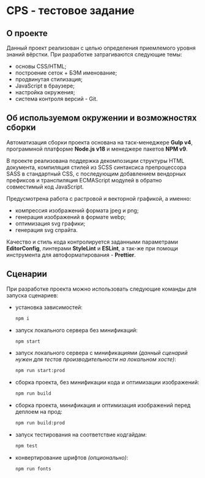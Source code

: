 # CPS - тестовое задание

## О проекте

Данный проект реализован с целью определения приемлемого уровня знаний вёрстки. При разработке затрагиваются следующие темы:

- основы CSS/HTML;
- построение сеток + БЭМ именование;
- продвинутая стилизация;
- JavaScript в браузере;
- настройка окружения;
- система контроля версий - Git.

## Об используемом окружении и возможностях сборки

Автоматизация сборки проекта основана на таск-менеджере **Gulp v4**, программной платформе **Node.js v18** и менеджере пакетов **NPM v9**.

В проекте реализована поддержка декомпозиции структуры HTML документа, компиляция стилей из SCSS синтаксиса препроцессора SASS в стандартный CSS, с последующим добавлением вендорных префиксов и транспиляция ECMAScript модулей в обратно совместимый код JavaScript.

Предусмотрена работа с растровой и векторной графикой, а именно:

- компрессия изображений формата jpeg и png;
- генерация изображений в формате webp;
- оптимизация svg графики;
- генерация svg спрайта.

Качество и стиль кода контролируется заданными параметрами **EditorConfig**, линтерами **StyleLint** и **ESLint**, а так-же при помощи инструмента для автоформатирования - **Prettier**.

## Сценарии

При разработке проекта можно использовать следующие команды для запуска сценариев:

- установка зависимостей:
  ```bash
  npm i
  ```
- запуск локального сервера без минификаций:
  ```bash
  npm start
  ```
- запуск локального сервера c минификациями _(данный сценарий нужен для тестов производительности на локальном хосте)_:
  ```bash
  npm run start:prod
  ```
- сборка проекта, без минификации кода и оптимизации изображений:
  ```bash
  npm run build
  ```
- сборка проекта, минификация и оптимизация изображений перед деплоем на прод:
  ```bash
  npm run build:prod
  ```
- запуск тестирования на соответствие кодгайдам:
  ```bash
  npm test
  ```
- конвертирование шрифтов _(опционально)_:
  ```bash
  npm run fonts
  ```
